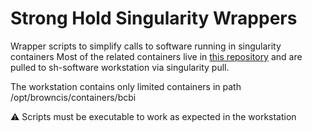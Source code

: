 # Strong Hold Singularity Wrappers

Wrapper scripts to simplify calls to software running in singularity containers
Most of the related containers live in [this repository](https://github.com/brown-ccv/docker-stacks/tree/master/stronghold) and are pulled to sh-software workstation via singularity pull. 

The workstation contains only limited containers in path /opt/browncis/containers/bcbi

:warning: Scripts must be executable to work as expected in the workstation
